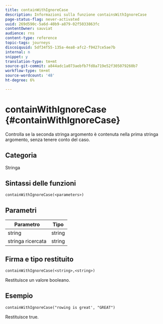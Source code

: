 ```yaml
---
title: containWithIgnoreCase
description: Informazioni sulla funzione containsWithIgnoreCase
page-status-flag: never-activated
uuid: 269d590c-5a6d-40b9-a879-02f5033863fc
contentOwner: sauviat
audience: rns
content-type: reference
topic-tags: journeys
discoiquuid: 5df34f55-135a-4ea8-afc2-f9427ce5ae7b
internal: n
snippet: y
translation-type: tm+mt
source-git-commit: a844adc1a073aebfb7fd8a719e52f305079260b7
workflow-type: tm+mt
source-wordcount: '48'
ht-degree: 6%

---
```



# containWithIgnoreCase {#containWithIgnoreCase}

Controlla se la seconda stringa argomento è contenuta nella prima stringa argomento, senza tenere conto del caso.

## Categoria

Stringa

## Sintassi delle funzioni

`containWithIgnoreCase(<parameters>)`

## Parametri

| Parametro | Tipo |
|-----------|------------------|
| string | string |
| stringa ricercata | string |

## Firma e tipo restituito

`containWithIgnoreCase(<string>,<string>)`

Restituisce un valore booleano.

## Esempio

`containWithIgnoreCase("rowing is great', "GREAT")`

Restituisce true.
